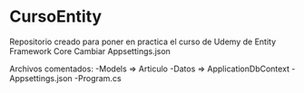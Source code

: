 # CursoEntity
Repositorio creado para poner en practica el curso de Udemy de Entity Framework Core
Cambiar Appsettings.json

Archivos comentados:
-Models => Articulo
-Datos  => ApplicationDbContext
-Appsettings.json
-Program.cs